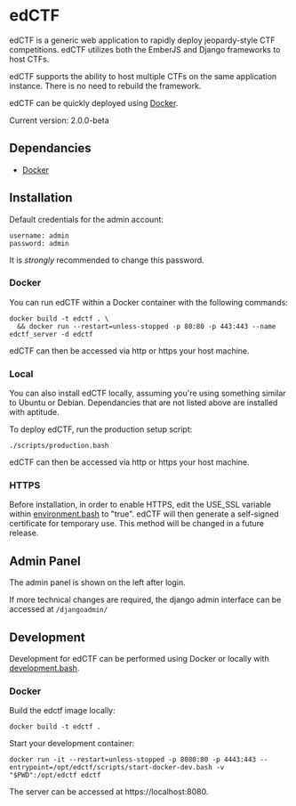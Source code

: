 # edCTF
edCTF is a generic web application to rapidly deploy jeopardy-style CTF competitions.  edCTF utilizes both the EmberJS and Django frameworks to host CTFs. 

edCTF supports the ability to host multiple CTFs on the same application instance. There is no need to rebuild the framework.

edCTF can be quickly deployed using [Docker](https://github.com/docker/docker).

Current version: 2.0.0-beta

## Dependancies
* [Docker](http://docs.docker.com/engine/installation/)

## Installation
Default credentials for the admin account:
```
username: admin
password: admin
```
It is *strongly* recommended to change this password.

### Docker
You can run edCTF within a Docker container with the following commands:
```
docker build -t edctf . \
  && docker run --restart=unless-stopped -p 80:80 -p 443:443 --name edctf_server -d edctf
```
edCTF can then be accessed via http or https your host machine.

### Local
You can also install edCTF locally, assuming you're using something similar to Ubuntu or Debian.  Dependancies that are not listed above are installed with aptitude.

To deploy edCTF, run the production setup script:
```
./scripts/production.bash
```
edCTF can then be accessed via http or https your host machine.

### HTTPS
Before installation, in order to enable HTTPS, edit the USE_SSL variable within [environment.bash](scripts/environment.bash#L39) to "true".  edCTF will then generate a self-signed certificate for temporary use.  This method will be changed in a future release.

## Admin Panel
The admin panel is shown on the left after login.

If more technical changes are required, the django admin interface can be accessed at ```/djangoadmin/```

## Development
Development for edCTF can be performed using Docker or locally with [development.bash](scripts/development.bash).

### Docker
Build the edctf image locally:
```
docker build -t edctf .
```

Start your development container:
```
docker run -it --restart=unless-stopped -p 8080:80 -p 4443:443 --entrypoint=/opt/edctf/scripts/start-docker-dev.bash -v "$PWD":/opt/edctf edctf
```

The server can be accessed at https://localhost:8080.

